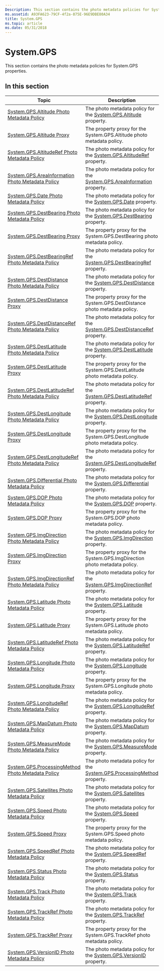 ```yaml
---
Description: This section contains the photo metadata policies for System.GPS properties.
ms.assetid: A93FA623-79CF-4f2a-875E-96E9DBE80A34
title: System.GPS
ms.topic: article
ms.date: 05/31/2018
---
```


# System.GPS

This section contains the photo metadata policies for System.GPS properties.

## In this section



| Topic                                                                                                          | Description                                                                                                                                        |
|----------------------------------------------------------------------------------------------------------------|----------------------------------------------------------------------------------------------------------------------------------------------------|
| [System.GPS.Altitude Photo Metadata Policy](-wic-photoprop-system-gps-altitude.md)<br/>                 | The photo metadata policy for the [System.GPS.Altitude](../properties/props-system-gps-altitude.md) property.<br/>         |
| [System.GPS.Altitude Proxy](-wic-photoprop-system-gps-altitude-proxy.md)<br/>                           | The property proxy for the System.GPS.Altitude photo metadata policy.<br/>                                                                   |
| [System.GPS.AltitudeRef Photo Metadata Policy](-wic-photoprop-system-gps-altituderef.md)<br/>           | The photo metadata policy for the [System.GPS.AltitudeRef](../properties/props-system-gps-altituderef.md) property.<br/>      |
| [System.GPS.AreaInformation Photo Metadata Policy](-wic-photoprop-system-gps-areainformation.md)<br/>   | The photo metadata policy for the [System.GPS.AreaInformation](../properties/props-system-gps-areainformation.md) property.<br/>  |
| [System.GPS.Date Photo Metadata Policy](-wic-photoprop-system-gps-date.md)<br/>                         | The photo metadata policy for the [System.GPS.Date](../properties/props-system-gps-date.md) property.<br/>             |
| [System.GPS.DestBearing Photo Metadata Policy](-wic-photoprop-system-gps-destbearing.md)<br/>           | The photo metadata policy for the [System.GPS.DestBearing](../properties/props-system-gps-destbearing.md) property.<br/>      |
| [System.GPS.DestBearing Proxy](-wic-photoprop-system-gps-destbearing-proxy.md)<br/>                     | The property proxy for the System.GPS.DestBearing photo metadata policy.<br/>                                                                |
| [System.GPS.DestBearingRef Photo Metadata Policy](-wic-photoprop-system-gps-destbearingref.md)<br/>     | The photo metadata policy for the [System.GPS.DestBearingRef](../properties/props-system-gps-destbearingref.md) property.<br/>   |
| [System.GPS.DestDistance Photo Metadata Policy](-wic-photoprop-system-gps-destdistance.md)<br/>         | The photo metadata policy for the [System.GPS.DestDistance](../properties/props-system-gps-destdistance.md) property.<br/>     |
| [System.GPS.DestDistance Proxy](-wic-photoprop-system-gps-destdistance-proxy.md)<br/>                   | The property proxy for the System.GPS.DestDistance photo metadata policy.<br/>                                                               |
| [System.GPS.DestDistanceRef Photo Metadata Policy](-wic-photoprop-system-gps-destdistanceref.md)<br/>   | The photo metadata policy for the [System.GPS.DestDistanceRef](../properties/props-system-gps-destdistanceref.md) property.<br/>  |
| [System.GPS.DestLatitude Photo Metadata Policy](-wic-photoprop-system-gps-destlatitude.md)<br/>         | The photo metadata policy for the [System.GPS.DestLatitude](../properties/props-system-gps-destlatitude.md) property.<br/>     |
| [System.GPS.DestLatitude Proxy](-wic-photoprop-system-gps-destlatitude-proxy.md)<br/>                   | The property proxy for the System.GPS.DestLatitude photo metadata policy.<br/>                                                               |
| [System.GPS.DestLatitudeRef Photo Metadata Policy](-wic-photoprop-system-gps-destlatituderef.md)<br/>   | The photo metadata policy for the [System.GPS.DestLatitudeRef](../properties/props-system-gps-destlatituderef.md) property.<br/>  |
| [System.GPS.DestLongitude Photo Metadata Policy](-wic-photoprop-system-gps-destlongitude.md)<br/>       | The photo metadata policy for the [System.GPS.DestLongitude](../properties/props-system-gps-destlongitude.md) property.<br/>    |
| [System.GPS.DestLongitude Proxy](-wic-photoprop-system-gps-destlongitude-proxy.md)<br/>                 | The property proxy for the System.GPS.DestLongitude photo metadata policy.<br/>                                                              |
| [System.GPS.DestLongitudeRef Photo Metadata Policy](-wic-photoprop-system-gps-destlongituderef.md)<br/> | The photo metadata policy for the [System.GPS.DestLongitudeRef](../properties/props-system-gps-destlongituderef.md) property.<br/> |
| [System.GPS.Differential Photo Metadata Policy](-wic-photoprop-system-gps-differential.md)<br/>         | The photo metadata policy for the [System.GPS.Differential](../properties/props-system-gps-differential.md) property.<br/>     |
| [System.GPS.DOP Photo Metadata Policy](-wic-photoprop-system-gps-dop.md)<br/>                           | The photo metadata policy for the [System.GPS.DOP](../properties/props-system-gps-dop.md) property.<br/>              |
| [System.GPS.DOP Proxy](-wic-photoprop-system-gps-dop-proxy.md)<br/>                                     | The property proxy for the System.GPS.DOP photo metadata policy.<br/>                                                                        |
| [System.GPS.ImgDirection Photo Metadata Policy](-wic-photoprop-system-gps-imgdirection.md)<br/>         | The photo metadata policy for the [System.GPS.ImgDirection](../properties/props-system-gps-imgdirection.md) property.<br/>     |
| [System.GPS.ImgDirection Proxy](-wic-photoprop-system-gps-imgdirection-proxy.md)<br/>                   | The property proxy for the System.GPS.ImgDirection photo metadata policy.<br/>                                                               |
| [System.GPS.ImgDirectionRef Photo Metadata Policy](-wic-photoprop-system-gps-imgdirectionref.md)<br/>   | The photo metadata policy for the [System.GPS.ImgDirectionRef](../properties/props-system-gps-imgdirectionref.md) property.<br/>  |
| [System.GPS.Latitude Photo Metadata Policy](-wic-photoprop-system-gps-latitude.md)<br/>                 | The photo metadata policy for the [System.GPS.Latitude](../properties/props-system-gps-latitude.md) property.<br/>         |
| [System.GPS.Latitude Proxy](-wic-photoprop-system-gps-latitude-proxy.md)<br/>                           | The property proxy for the System.GPS.Latitude photo metadata policy.<br/>                                                                   |
| [System.GPS.LatitudeRef Photo Metadata Policy](-wic-photoprop-system-gps-latituderef.md)<br/>           | The photo metadata policy for the [System.GPS.LatitudeRef](../properties/props-system-gps-latitude.md) property.<br/>      |
| [System.GPS.Longitude Photo Metadata Policy](-wic-photoprop-system-gps-longitude.md)<br/>               | The photo metadata policy for the [System.GPS.Longitude](../properties/props-system-gps-longitude.md) property.<br/>        |
| [System.GPS.Longitude Proxy](-wic-photoprop-system-gps-longitude-proxy.md)<br/>                         | The property proxy for the System.GPS.Longitude photo metadata policy.<br/>                                                                  |
| [System.GPS.LongitudeRef Photo Metadata Policy](-wic-photoprop-system-gps-longituderef.md)<br/>         | The photo metadata policy for the [System.GPS.LongitudeRef](../properties/props-system-gps-longituderef.md) property.<br/>     |
| [System.GPS.MapDatum Photo Metadata Policy](-wic-photoprop-system-gps-mapdatum.md)<br/>                 | The photo metadata policy for the [System.GPS.MapDatum](../properties/props-system-gps-mapdatum.md) property.<br/>         |
| [System.GPS.MeasureMode Photo Metadata Policy](-wic-photoprop-system-gps-measuremode.md)<br/>           | The photo metadata policy for the [System.GPS.MeasureMode](../properties/props-system-gps-measuremode.md) property.<br/>      |
| [System.GPS.ProcessingMethod Photo Metadata Policy](-wic-photoprop-system-gps-processingmethod.md)<br/> | The photo metadata policy for the [System.GPS.ProcessingMethod](../properties/props-system-gps-processingmethod.md) property.<br/> |
| [System.GPS.Satellites Photo Metadata Policy](-wic-photoprop-system-gps-satellites.md)<br/>             | The photo metadata policy for the [System.GPS.Satellites](../properties/props-system-gps-satellites.md) property.<br/>       |
| [System.GPS.Speed Photo Metadata Policy](-wic-photoprop-system-gps-speed.md)<br/>                       | The photo metadata policy for the [System.GPS.Speed](../properties/props-system-gps-speed.md) property.<br/>            |
| [System.GPS.Speed Proxy](-wic-photoprop-system-gps-speed-proxy.md)<br/>                                 | The property proxy for the System.GPS.Speed photo metadata policy.<br/>                                                                      |
| [System.GPS.SpeedRef Photo Metadata Policy](-wic-photoprop-system-gps-speedref.md)<br/>                 | The photo metadata policy for the [System.GPS.SpeedRef](../properties/props-system-gps-speedref.md) property.<br/>         |
| [System.GPS.Status Photo Metadata Policy](-wic-photoprop-system-gps-status.md)<br/>                     | The photo metadata policy for the [System.GPS.Status](../properties/props-system-gps-status.md) property.<br/>           |
| [System.GPS.Track Photo Metadata Policy](-wic-photoprop-system-gps-track.md)<br/>                       | The photo metadata policy for the [System.GPS.Track](../properties/props-system-gps-track.md) property.<br/>            |
| [System.GPS.TrackRef Photo Metadata Policy](-wic-photoprop-system-gps-trackref.md)<br/>                 | The photo metadata policy for the [System.GPS.TrackRef](../properties/props-system-gps-trackref.md) property.<br/>         |
| [System.GPS.TrackRef Proxy](-wic-photoprop-system-gps-trackref-proxy.md)<br/>                           | The property proxy for the System.GPS.TrackRef photo metadata policy.<br/>                                                                   |
| [System.GPS.VersionID Photo Metadata Policy](-wic-photoprop-system-gps-versionid.md)<br/>               | The photo metadata policy for the [System.GPS.VersionID](../properties/props-system-gps-versionid.md) property.<br/>        |



 

 

 